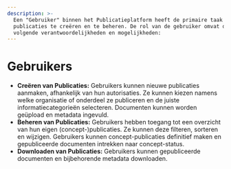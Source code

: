 ```yaml
---
description: >-
  Een "Gebruiker" binnen het Publicatieplatform heeft de primaire taak om
  publicaties te creëren en te beheren. De rol van de gebruiker omvat de
  volgende verantwoordelijkheden en mogelijkheden:
---
```


# Gebruikers

* **Creëren van Publicaties:** Gebruikers kunnen nieuwe publicaties aanmaken, afhankelijk van hun autorisaties. Ze kunnen kiezen namens welke organisatie of onderdeel ze publiceren en de juiste informatiecategorieën selecteren. Documenten kunnen worden geüpload en metadata ingevuld.
* **Beheren van Publicaties:** Gebruikers hebben toegang tot een overzicht van hun eigen (concept-)publicaties. Ze kunnen deze filteren, sorteren en wijzigen. Gebruikers kunnen concept-publicaties definitief maken en gepubliceerde documenten intrekken naar concept-status.
* **Downloaden van Publicaties:** Gebruikers kunnen gepubliceerde documenten en bijbehorende metadata downloaden.
